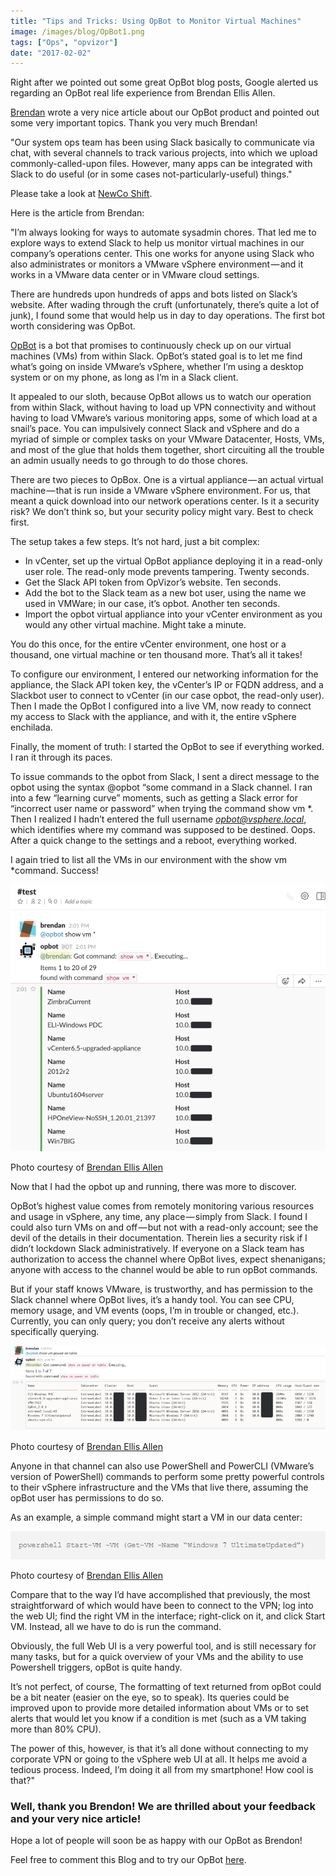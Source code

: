 ```yaml
---
title: "Tips and Tricks: Using OpBot to Monitor Virtual Machines"
image: /images/blog/OpBot1.png
tags: ["Ops", "opvizor"]
date: "2017-02-02"
---
```


Right after we pointed out some great OpBot blog posts, Google alerted us regarding an OpBot real life experience from Brendan Ellis Allen. 

[Brendan](https://twitter.com/newco) wrote a very nice article about our OpBot product and pointed out some very important topics. Thank you very much Brendan!

"Our system ops team has been using Slack basically to communicate via chat, with several channels to track various projects, into which we upload commonly-called-upon files. However, many apps can be integrated with Slack to do useful (or in some cases not-particularly-useful) things."

Please take a look at [NewCo Shift](https://shift.newco.co/).

Here is the article from Brendan:

"I’m always looking for ways to automate sysadmin chores. That led me to explore ways to extend Slack to help us monitor virtual machines in our company’s operations center. This one works for anyone using Slack who also administrates or monitors a VMware vSphere environment — and it works in a VMware data center or in VMware cloud settings.

There are hundreds upon hundreds of apps and bots listed on Slack’s website. After wading through the cruft (unfortunately, there’s quite a lot of junk), I found some that would help us in day to day operations. The first bot worth considering was OpBot.

[OpBot](http://try.opvizor.com/opbot) is a bot that promises to continuously check up on our virtual machines (VMs) from within Slack. OpBot’s stated goal is to let me find what’s going on inside VMware’s vSphere, whether I’m using a desktop system or on my phone, as long as I’m in a Slack client.

It appealed to our sloth, because OpBot allows us to watch our operation from within Slack, without having to load up VPN connectivity and without having to load VMware’s various monitoring apps, some of which load at a snail’s pace. You can impulsively connect Slack and vSphere and do a myriad of simple or complex tasks on your VMware Datacenter, Hosts, VMs, and most of the glue that holds them together, short circuiting all the trouble an admin usually needs to go through to do those chores.

There are two pieces to OpBox. One is a virtual appliance — an actual virtual machine — that is run inside a VMware vSphere environment. For us, that meant a quick download into our network operations center. Is it a security risk? We don’t think so, but your security policy might vary. Best to check first.

The setup takes a few steps. It’s not hard, just a bit complex:

- In vCenter, set up the virtual OpBot appliance deploying it in a read-only user role. The read-only mode prevents tampering. Twenty seconds.
- Get the Slack API token from OpVizor’s website. Ten seconds.
- Add the bot to the Slack team as a new bot user, using the name we used in VMWare; in our case, it’s opbot. Another ten seconds.
- Import the opbot virtual appliance into your vCenter environment as you would any other virtual machine. Might take a minute.

You do this once, for the entire vCenter environment, one host or a thousand, one virtual machine or ten thousand more. That’s all it takes!

To configure our environment, I entered our networking information for the appliance, the Slack API token key, the vCenter’s IP or FQDN address, and a Slackbot user to connect to vCenter (in our case opbot, the read-only user). Then I made the OpBot I configured into a live VM, now ready to connect my access to Slack with the appliance, and with it, the entire vSphere enchilada.

Finally, the moment of truth: I started the OpBot to see if everything worked. I ran it through its paces.

To issue commands to the opbot from Slack, I sent a direct message to the opbot using the syntax @opbot “some command in a Slack channel. I ran into a few “learning curve” moments, such as getting a Slack error for “incorrect user name or password” when trying the command show vm \*. Then I realized I hadn’t entered the full username [_opbot@vsphere.local_](mailto:opbot@vsphere.local), which identifies where my command was supposed to be destined. Oops. After a quick change to the settings and a reboot, everything worked.

I again tried to list all the VMs in our environment with the show vm \*command. Success!

![OpBot1](/images/blog/OpBot1.png)

Photo courtesy of [Brendan Ellis Allen](https://shift.newco.co/vmware-slack-hack-using-opbot-to-monitor-virtual-machines-fe7eb3ee03e5#.qk6v8yadm)

Now that I had the opbot up and running, there was more to discover.

OpBot’s highest value comes from remotely monitoring various resources and usage in vSphere, any time, any place — simply from Slack. I found I could also turn VMs on and off — but not with a read-only account; see the devil of the details in their documentation. Therein lies a security risk if I didn’t lockdown Slack administratively. If everyone on a Slack team has authorization to access the channel where OpBot lives, expect shenanigans; anyone with access to the channel would be able to run opBot commands.

But if your staff knows VMware, is trustworthy, and has permission to the Slack channel where OpBot lives, it’s a handy tool. You can see CPU, memory usage, and VM events (oops, I’m in trouble or changed, etc.). Currently, you can only query; you don’t receive any alerts without specifically querying.

![OpBot2](/images/blog/OpBot2.png)

Photo courtesy of [Brendan Ellis Allen](https://shift.newco.co/vmware-slack-hack-using-opbot-to-monitor-virtual-machines-fe7eb3ee03e5#.qk6v8yadm)

Anyone in that channel can also use PowerShell and PowerCLI (VMware’s version of PowerShell) commands to perform some pretty powerful controls to their vSphere infrastructure and the VMs that live there, assuming the opBot user has permissions to do so.

As an example, a simple command might start a VM in our data center:

![OpBot3](/images/blog/OpBot3.png)

Photo courtesy of [Brendan Ellis Allen](https://shift.newco.co/vmware-slack-hack-using-opbot-to-monitor-virtual-machines-fe7eb3ee03e5#.m26m84m9n)

Compare that to the way I’d have accomplished that previously, the most straightforward of which would have been to connect to the VPN; log into the web UI; find the right VM in the interface; right-click on it, and click Start VM. Instead, all we have to do is run the command.

Obviously, the full Web UI is a very powerful tool, and is still necessary for many tasks, but for a quick overview of your VMs and the ability to use Powershell triggers, opBot is quite handy.

It’s not perfect, of course, The formatting of text returned from opBot could be a bit neater (easier on the eye, so to speak). Its queries could be improved upon to provide more detailed information about VMs or to set alerts that would let you know if a condition is met (such as a VM taking more than 80% CPU).

The power of this, however, is that it’s all done without connecting to my corporate VPN or going to the vSphere web UI at all. It helps me avoid a tedious process. Indeed, I’m doing it all from my smartphone! How cool is that?"

### Well, thank you Brendon! We are thrilled about your feedback and your very nice article!

Hope a lot of people will soon be as happy with our OpBot as Brendon!

Feel free to comment this Blog and to try our OpBot [here](http://try.opvizor.com/opbot).
